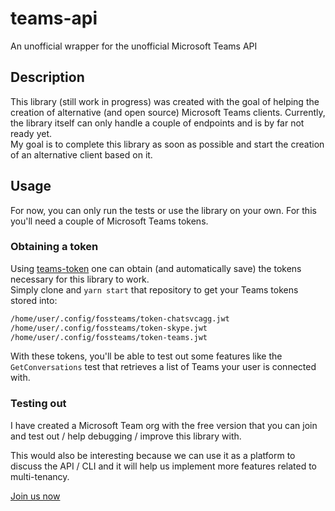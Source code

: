 # teams-api

An unofficial wrapper for the unofficial Microsoft Teams API

## Description

This library (still work in progress) was created with the goal
of helping the creation of alternative (and open source) 
Microsoft Teams clients. Currently, the library itself can only
handle a couple of endpoints and is by far not ready yet.  
My goal is to complete this library as soon as possible and start
the creation of an alternative client based on it.

## Usage

For now, you can only run the tests or use the library on your own.
For this you'll need a couple of Microsoft Teams tokens.

### Obtaining a token

Using [teams-token](https://github.com/fossteams/teams-token) one can obtain (and automatically save)
the tokens necessary for this library to work.  
Simply clone and `yarn start` that repository to get your Teams tokens stored into:
```bash
/home/user/.config/fossteams/token-chatsvcagg.jwt
/home/user/.config/fossteams/token-skype.jwt
/home/user/.config/fossteams/token-teams.jwt
```

With these tokens, you'll be able to test out some features like the
`GetConversations` test that retrieves a list of Teams your user is connected with.


### Testing out

I have created a Microsoft Team org with the free version that you can join
and test out / help debugging / improve this library with.  
  
This would also be interesting because we can use it as a platform to discuss the
API / CLI and it will help us implement more features related to multi-tenancy.

[Join us now](https://teams.microsoft.com/join/w3ifka78r1ai)
